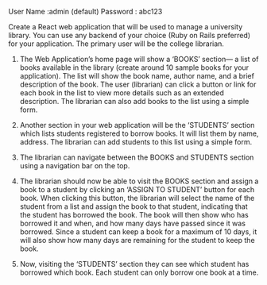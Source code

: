 User Name :admin (default)
Password : abc123

Create a React web application that will be used to manage a university library. You can use any backend of your choice (Ruby on Rails preferred) for your application. The primary user will be the college librarian.

1. The Web Application’s home page will show a ‘BOOKS’ section— a list of books available in the library (create around 10 sample books for your application). The list will show the book name, author name, and a brief description of the book. The user (librarian) can click a button or link for each book in the list to view more details such as an extended description. The librarian can also add books to the list using a simple form.

2. Another section in your web application will be the ‘STUDENTS’ section which lists students registered to borrow books. It will list them by name, address. The librarian can add students to this list using a simple form.

3. The librarian can navigate between the BOOKS and STUDENTS section using a navigation bar on the top.

4. The librarian should now be able to visit the BOOKS section and assign a book to a student by clicking an ‘ASSIGN TO STUDENT’ button for each book. When clicking this button, the librarian will select the name of the student from a list and assign the book to that student, indicating that the student has borrowed the book. The book will then show who has borrowed it and when, and how many days have passed since it was borrowed. Since a student can keep a book for a maximum of 10 days, it will also show how many days are remaining for the student to keep the book.

5. Now, visiting the ‘STUDENTS’ section they can see which student has borrowed which book. Each student can only borrow one book at a time.
